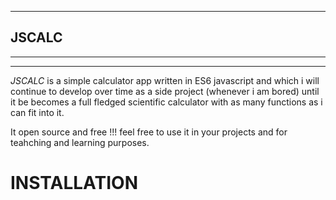___
## **JSCALC**
___
___

*JSCALC*  is a simple calculator app written in ES6 javascript and which i will continue to develop over time as a side project (whenever i am bored) until it be becomes a full fledged scientific calculator with as many functions as i can fit into it.

It open source and free !!! feel free to use it in your projects and for teahching and learning purposes.

# INSTALLATION
